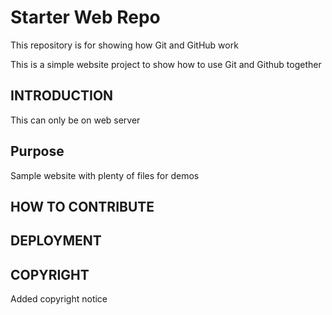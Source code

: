 # Starter Web Repo

This repository is for showing how Git and GitHub work

This is a simple website project to show how to use Git and Github together

## INTRODUCTION

This can only be on web server

## Purpose

Sample website with plenty of files for demos

## HOW TO CONTRIBUTE

## DEPLOYMENT

## COPYRIGHT
Added copyright notice